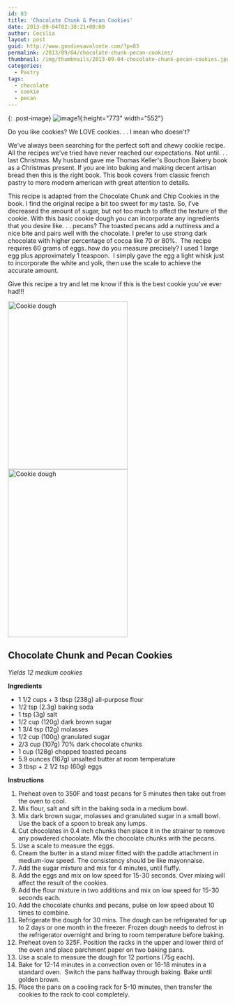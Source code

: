 ```yaml
---
id: 83
title: 'Chocolate Chunk & Pecan Cookies'
date: 2013-09-04T02:38:21+00:00
author: Cecilia
layout: post
guid: http://www.goodiesavolonte.com/?p=83
permalink: /2013/09/04/chocolate-chunk-pecan-cookies/
thumbnail: /img/thumbnails/2013-09-04-chocolate-chunk-pecan-cookies.jpg
categories:
  - Pastry
tags:
  - chocolate
  - cookie
  - pecan
---
```

<input class="jpibfi" type="hidden" />

{: .post-image}
![image1](http://www.goodiesavolonte.com/wp-content/uploads/2013/09/IMG_50841.jpg){:height="773" width="552"}

Do you like cookies? We LOVE cookies. . . I mean who doesn't?
  
We've always been searching for the perfect soft and chewy cookie recipe. All the recipes we've tried have never reached our expectations. Not until. . . last Christmas. My husband gave me Thomas Keller's Bouchon Bakery book as a Christmas present. If you are into baking and making decent artisan bread then this is the right book. This book covers from classic french pastry to more modern american with great attention to details.

This recipe is adapted from the Chocolate Chunk and Chip Cookies in the book. I find the original recipe a bit too sweet for my taste. So, I've decreased the amount of sugar, but not too much to affect the texture of the cookie. With this basic cookie dough you can incorporate any ingredients that you desire like. . . pecans? The toasted pecans add a nuttiness and a nice bite and pairs well with the chocolate. I prefer to use strong dark chocolate with higher percentage of cocoa like 70 or 80%.  The recipe requires 60 grams of eggs..how do you measure precisely? I used 1 large egg plus approximately 1 teaspoon.  I simply gave the egg a light whisk just to incorporate the white and yolk, then use the scale to achieve the accurate amount.

Give this recipe a try and let me know if this is the best cookie you've ever had!!!

<!--more-->

[<img class="alignnone size-full wp-image-187" alt="Cookie dough" src="http://www.goodiesavolonte.com/wp-content/uploads/2013/09/IMG_5048.jpg" width="274" height="384" />](http://www.goodiesavolonte.com/wp-content/uploads/2013/09/IMG_5048.jpg) [<img class="alignnone size-full wp-image-188" alt="Cookie dough" src="http://www.goodiesavolonte.com/wp-content/uploads/2013/09/IMG_5049.jpg" width="274" height="384" />](http://www.goodiesavolonte.com/wp-content/uploads/2013/09/IMG_5049.jpg)

<div class="recipe-box">
  <h2 class="recipe-title">
    Chocolate Chunk and Pecan Cookies
  </h2>
  
  <p>
    <em>Yields 12 medium cookies</em>
  </p>
  
  <p>
    <strong>Ingredients</strong>
  </p>
  
  <ul>
    <li>
      1 1/2 cups + 3 tbsp (238g) all-purpose flour
    </li>
    <li>
      1/2 tsp (2.3g) baking soda
    </li>
    <li>
      1 tsp (3g) salt
    </li>
    <li>
      1/2 cup (120g) dark brown sugar
    </li>
    <li>
      1 3/4 tsp (12g) molasses
    </li>
    <li>
      1/2 cup (100g) granulated sugar
    </li>
    <li>
      2/3 cup (107g) 70% dark chocolate chunks
    </li>
    <li>
      1 cup (128g) chopped toasted pecans
    </li>
    <li>
      5.9 ounces (167g) unsalted butter at room temperature
    </li>
    <li>
      3 tbsp + 2 1/2 tsp (60g) eggs
    </li>
  </ul>
  
  <p>
    <strong>Instructions</strong>
  </p>
  
  <ol>
    <li>
      <span style="line-height: 14px;">Preheat oven to 350F and toast pecans for 5 minutes then take out from the oven to cool.</span>
    </li>
    <li>
      Mix flour, salt and sift in the baking soda in a medium bowl.
    </li>
    <li>
      Mix dark brown sugar, molasses and granulated sugar in a small bowl. Use the back of a spoon to break any lumps.
    </li>
    <li>
      Cut chocolates in 0.4 inch chunks then place it in the strainer to remove any powdered chocolate. Mix the chocolate chunks with the pecans.
    </li>
    <li>
      Use a scale to measure the eggs.
    </li>
    <li>
      Cream the butter in a stand mixer fitted with the paddle attachment in medium-low speed. The consistency should be like mayonnaise.
    </li>
    <li>
      Add the sugar mixture and mix for 4 minutes, until fluffy.
    </li>
    <li>
      Add the eggs and mix on low speed for 15-30 seconds. Over mixing will affect the result of the cookies.
    </li>
    <li>
      Add the flour mixture in two additions and mix on low speed for 15-30 seconds each.
    </li>
    <li>
      Add the chocolate chunks and pecans, pulse on low speed about 10 times to combine.
    </li>
    <li>
      Refrigerate the dough for 30 mins. The dough can be refrigerated for up to 2 days or one month in the freezer. Frozen dough needs to defrost in the refrigerator overnight and bring to room temperature before baking.
    </li>
    <li>
      Preheat oven to 325F. Position the racks in the upper and lower third of the oven and place parchment paper on two baking pans.
    </li>
    <li>
      Use a scale to measure the dough for 12 portions (75g each).
    </li>
    <li>
      Bake for 12-14 minutes in a convection oven or 16-18 minutes in a standard oven.  Switch the pans halfway through baking. Bake until golden brown.
    </li>
    <li>
      Place the pans on a cooling rack for 5-10 minutes, then transfer the cookies to the rack to cool completely.
    </li>
  </ol>
</div>